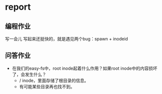 # report

## 编程作业

写一会儿 写起来还挺快的，就是遇见两个bug：spawn + inodeid

## 问答作业

- 在我们的easy-fs中，root inode起着什么作用？如果root inode中的内容损坏了，会发生什么？
    - / inode，里面存储了根目录的信息。
    - 有可能某些目录再也找不到。
